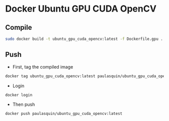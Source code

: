 # Docker Ubuntu GPU CUDA OpenCV

## Compile
```bash
sudo docker build -t ubuntu_gpu_cuda_opencv:latest -f Dockerfile.gpu .
```


## Push
- First, tag the compiled image
```bash
docker tag ubuntu_gpu_cuda_opencv:latest paulasquin/ubuntu_gpu_cuda_opencv:latest
```

- Login
```bash
docker login
```

- Then push
```bash
docker push paulasquin/ubuntu_gpu_cuda_opencv:latest
```
